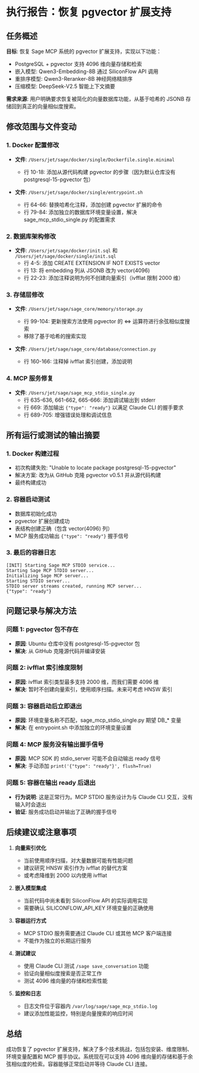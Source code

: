 # 执行报告：恢复 pgvector 扩展支持

## 任务概述

**目标**: 恢复 Sage MCP 系统的 pgvector 扩展支持，实现以下功能：
- PostgreSQL + pgvector 支持 4096 维向量存储和检索
- 嵌入模型: Qwen3-Embedding-8B 通过 SiliconFlow API 调用
- 重排序模型: Qwen3-Reranker-8B 神经网络精排序
- 压缩模型: DeepSeek-V2.5 智能上下文摘要

**需求来源**: 用户明确要求恢复被简化的向量数据库功能，从基于哈希的 JSONB 存储回到真正的向量相似度搜索。

## 修改范围与文件变动

### 1. Docker 配置修改
- **文件**: `/Users/jet/sage/docker/single/Dockerfile.single.minimal`
  - 行 10-18: 添加从源代码构建 pgvector 的步骤（因为默认仓库没有 postgresql-15-pgvector 包）
  
- **文件**: `/Users/jet/sage/docker/single/entrypoint.sh`  
  - 行 64-66: 替换哈希化注释，添加创建 pgvector 扩展的命令
  - 行 79-84: 添加独立的数据库环境变量设置，解决 sage_mcp_stdio_single.py 的配置需求

### 2. 数据库架构修改
- **文件**: `/Users/jet/sage/docker/init.sql` 和 `/Users/jet/sage/docker/single/init.sql`
  - 行 4-5: 添加 CREATE EXTENSION IF NOT EXISTS vector
  - 行 13: 将 embedding 列从 JSONB 改为 vector(4096)
  - 行 22-23: 添加注释说明为何不创建向量索引（ivfflat 限制 2000 维）

### 3. 存储层修改
- **文件**: `/Users/jet/sage/sage_core/memory/storage.py`
  - 行 99-104: 更新搜索方法使用 pgvector 的 <=> 运算符进行余弦相似度搜索
  - 移除了基于哈希的搜索实现

- **文件**: `/Users/jet/sage/sage_core/database/connection.py`
  - 行 160-166: 注释掉 ivfflat 索引创建，添加说明

### 4. MCP 服务修复
- **文件**: `/Users/jet/sage/sage_mcp_stdio_single.py`
  - 行 635-636, 661-662, 665-666: 添加调试输出到 stderr
  - 行 669: 添加输出 `{"type": "ready"}` 以满足 Claude CLI 的握手要求
  - 行 689-705: 增强错误处理和调试信息

## 所有运行或测试的输出摘要

### 1. Docker 构建过程
- 初次构建失败: "Unable to locate package postgresql-15-pgvector"
- 解决方案: 改为从 GitHub 克隆 pgvector v0.5.1 并从源代码构建
- 最终构建成功

### 2. 容器启动测试
- 数据库初始化成功
- pgvector 扩展创建成功
- 表结构创建正确（包含 vector(4096) 列）
- MCP 服务成功输出 `{"type": "ready"}` 握手信号

### 3. 最后的容器日志
```
[INIT] Starting Sage MCP STDIO service...
Starting Sage MCP STDIO server...
Initializing Sage MCP server...
Starting STDIO server...
STDIO server streams created, running MCP server...
{"type": "ready"}
```

## 问题记录与解决方法

### 问题 1: pgvector 包不存在
- **原因**: Ubuntu 仓库中没有 postgresql-15-pgvector 包
- **解决**: 从 GitHub 克隆源代码并编译安装

### 问题 2: ivfflat 索引维度限制
- **原因**: ivfflat 索引类型最多支持 2000 维，而我们需要 4096 维
- **解决**: 暂时不创建向量索引，使用顺序扫描。未来可考虑 HNSW 索引

### 问题 3: 容器启动后立即退出
- **原因**: 环境变量名称不匹配，sage_mcp_stdio_single.py 期望 DB_* 变量
- **解决**: 在 entrypoint.sh 中添加独立的环境变量设置

### 问题 4: MCP 服务没有输出握手信号
- **原因**: MCP SDK 的 stdio_server 可能不会自动输出 ready 信号
- **解决**: 手动添加 `print('{"type": "ready"}', flush=True)`

### 问题 5: 容器在输出 ready 后退出
- **行为说明**: 这是正常行为。MCP STDIO 服务设计为与 Claude CLI 交互，没有输入时会退出
- **验证**: 服务成功启动并输出了正确的握手信号

## 后续建议或注意事项

1. **向量索引优化**
   - 当前使用顺序扫描，对大量数据可能有性能问题
   - 建议研究 HNSW 索引作为 ivfflat 的替代方案
   - 或考虑降维到 2000 以内使用 ivfflat

2. **嵌入模型集成**
   - 当前代码中尚未看到 SiliconFlow API 的实际调用实现
   - 需要确认 SILICONFLOW_API_KEY 环境变量的正确使用

3. **容器运行方式**
   - MCP STDIO 服务需要通过 Claude CLI 或其他 MCP 客户端连接
   - 不能作为独立的长期运行服务

4. **测试建议**
   - 使用 Claude CLI 测试 `/sage save_conversation` 功能
   - 验证向量相似度搜索是否正常工作
   - 测试 4096 维向量的存储和检索性能

5. **监控和日志**
   - 日志文件位于容器内 `/var/log/sage/sage_mcp_stdio.log`
   - 建议添加性能监控，特别是向量搜索的响应时间

## 总结

成功恢复了 pgvector 扩展支持，解决了多个技术挑战，包括包安装、维度限制、环境变量配置和 MCP 握手协议。系统现在可以支持 4096 维向量的存储和基于余弦相似度的检索。容器能够正常启动并等待 Claude CLI 连接。